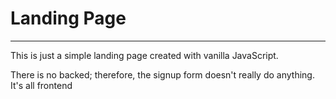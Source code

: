 # Landing Page

---

This is just a simple landing page created with vanilla JavaScript. 

There is no backed; therefore, the signup form doesn't really do anything. It's all frontend
